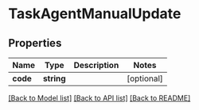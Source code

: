 # TaskAgentManualUpdate

## Properties
Name | Type | Description | Notes
------------ | ------------- | ------------- | -------------
**code** | **string** |  | [optional] 

[[Back to Model list]](../README.md#documentation-for-models) [[Back to API list]](../README.md#documentation-for-api-endpoints) [[Back to README]](../README.md)


